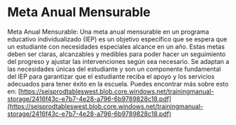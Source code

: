 # Meta Anual Mensurable
Meta Anual Mensurable: Una meta anual mensurable en un programa educativo individualizado (IEP) es un objetivo específico que se espera que un estudiante con necesidades especiales alcance en un año. Estas metas deben ser claras, alcanzables y medibles para poder hacer un seguimiento del progreso y ajustar las intervenciones según sea necesario. Se adaptan a las necesidades únicas del estudiante y son un componente fundamental del IEP para garantizar que el estudiante reciba el apoyo y los servicios adecuados para tener éxito en la escuela.
Puedes encontrar más sobre esto en: [https://seisprodtableswest.blob.core.windows.net/trainingmanual-storage/2416f43c-e7b7-4e28-a796-6b9789828c18.pdf](https://seisprodtableswest.blob.core.windows.net/trainingmanual-storage/2416f43c-e7b7-4e28-a796-6b9789828c18.pdf)